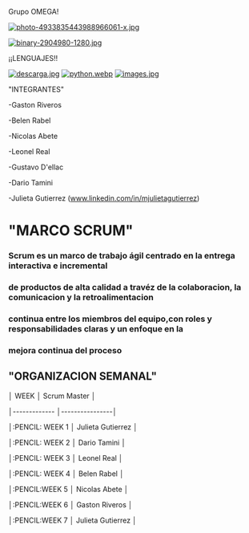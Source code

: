 Grupo OMEGA!



[![photo-4933835443988966061-x.jpg](https://i.postimg.cc/wTwxB4W8/photo-4933835443988966061-x.jpg)](https://postimg.cc/HV71ZzDB)





[![binary-2904980-1280.jpg](https://i.postimg.cc/yxqkQCXM/binary-2904980-1280.jpg)](https://postimg.cc/ZBcbngQH)

¡¡LENGUAJES!!

[![descarga.jpg](https://i.postimg.cc/dVfRPBrw/descarga.jpg)](https://postimg.cc/v4Wx550N)
[![python.webp](https://i.postimg.cc/y6r8TbH1/python.webp)](https://postimg.cc/ThgxdQ1F)
[![images.jpg](https://i.postimg.cc/K8hFqXs2/images.jpg)](https://postimg.cc/XpLTqPbH)








"INTEGRANTES"

-Gaston Riveros

-Belen Rabel

-Nicolas Abete

-Leonel Real

-Gustavo D'ellac

-Dario Tamini

-Julieta Gutierrez (www.linkedin.com/in/mjulietagutierrez)



# "MARCO SCRUM"
### Scrum es un marco de trabajo ágil centrado en la entrega interactiva e incremental
### de productos de alta calidad a travéz de la colaboracion, la comunicacion y la retroalimentacion
### continua entre los miembros del equipo,con roles y responsabilidades claras y un enfoque en la 
### mejora continua del proceso
 



## "ORGANIZACION SEMANAL"

│  WEEK          │  Scrum Master  │

│-------------   │----------------│

│:PENCIL: WEEK 1 │  Julieta Gutierrez │

│:PENCIL: WEEK 2 │  Dario Tamini      │

│:PENCIL: WEEK 3 │  Leonel Real       │

│:PENCIL: WEEK 4 │  Belen Rabel       │

│:PENCIL:WEEK  5 │  Nicolas Abete     │

│:PENCIL:WEEK  6 │ Gaston Riveros     │

│:PENCIL:WEEK 7  │ Julieta Gutierrez  │ 



